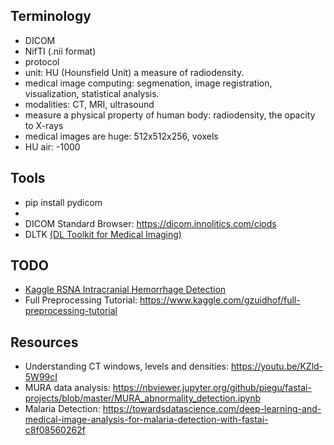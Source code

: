 
## Terminology
- DICOM
- NifTI (.nii format)
- protocol
- unit: HU (Hounsfield Unit) a measure of radiodensity.
- medical image computing:  segmenation, image registration, visualization, statistical analysis.
- modalities: CT, MRI, ultrasound
- measure a physical property of human body: radiodensity, the opacity to X-rays
- medical images are huge: 512x512x256, voxels
- HU air: -1000

## Tools
- pip install pydicom
- 
- DICOM Standard Browser: https://dicom.innolitics.com/ciods
- DLTK [(DL Toolkit for Medical Imaging)](https://medium.com/tensorflow/an-introduction-to-biomedical-image-analysis-with-tensorflow-and-dltk-2c25304e7c13)

## TODO
- [Kaggle RSNA Intracranial Hemorrhage Detection](https://www.kaggle.com/c/rsna-intracranial-hemorrhage-detection/overview)
- Full Preprocessing Tutorial: https://www.kaggle.com/gzuidhof/full-preprocessing-tutorial



## Resources
- Understanding CT windows, levels and densities: https://youtu.be/KZld-5W99cI
- MURA data analysis:  https://nbviewer.jupyter.org/github/piegu/fastai-projects/blob/master/MURA_abnormality_detection.ipynb
- Malaria Detection: https://towardsdatascience.com/deep-learning-and-medical-image-analysis-for-malaria-detection-with-fastai-c8f08560262f
